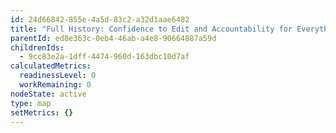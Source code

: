 ```yaml
---
id: 24d66842-855e-4a5d-83c2-a32d1aae6482
title: "Full History: Confidence to Edit and Accountability for Everything"
parentId: ed8e363c-0eb4-46ab-a4e8-90664887a59d
childrenIds:
  - 9cc83e2a-1dff-4474-960d-163dbc10d7af
calculatedMetrics:
  readinessLevel: 0
  workRemaining: 0
nodeState: active
type: map
setMetrics: {}
---
```

